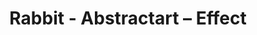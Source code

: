 ---
title: Rabbit - Abstractart – Effect
builder: true
type: coming-soon

# Content section
sections:
  - headerSection
  - countdownSection
  - servicesSection
  - subscribeSection
  - teamSection
  - contactSection
  - mapSection

# Background effect
abstractartEffect: 
  enable: true
  color: "#36fcfa"
  color2: "#E5483F"
  backgroundColor: "#000042"

---